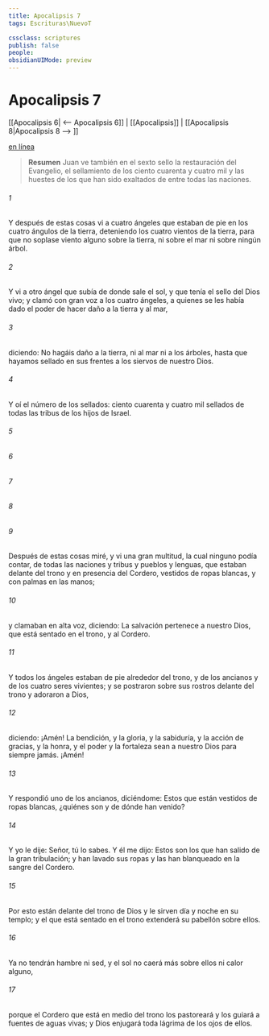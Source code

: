 ```yaml
---
title: Apocalipsis 7
tags: Escrituras\NuevoT

cssclass: scriptures
publish: false
people:
obsidianUIMode: preview
---
```


# Apocalipsis 7
[[Apocalipsis 6| <-- Apocalipsis 6]] | [[Apocalipsis]] | [[Apocalipsis 8|Apocalipsis 8 --> ]]

[en línea](https://churchofjesuschrist.org/study/scriptures/nt/rev/7?lang=spa)

> __Resumen__
Juan ve también en el sexto sello la restauración del Evangelio, el sellamiento de los ciento cuarenta y cuatro mil y las huestes de los que han sido exaltados de entre todas las naciones.

###### 1 
Y después de estas cosas vi a cuatro ángeles que estaban de pie en los cuatro ángulos de la tierra, deteniendo los cuatro vientos de la tierra, para que no soplase viento alguno sobre la tierra, ni sobre el mar ni sobre ningún árbol.

###### 2 
Y vi a otro ángel que subía de donde sale el sol, y que tenía el sello del Dios vivo; y clamó con gran voz a los cuatro ángeles, a quienes se les había dado el poder de hacer daño a la tierra y al mar,

###### 3 
diciendo: No hagáis daño a la tierra, ni al mar ni a los árboles, hasta que hayamos sellado en sus frentes a los siervos de nuestro Dios.

###### 4 
Y oí el número de los sellados: ciento cuarenta y cuatro mil sellados de todas las tribus de los hijos de Israel.

###### 5 


###### 6 


###### 7 


###### 8 


###### 9 
Después de estas cosas miré, y vi una gran multitud, la cual ninguno podía contar, de todas las naciones y tribus y pueblos y lenguas, que estaban delante del trono y en presencia del Cordero, vestidos de ropas blancas, y con palmas en las manos;

###### 10 
y clamaban en alta voz, diciendo: La salvación pertenece a nuestro Dios, que está sentado en el trono, y al Cordero.

###### 11 
Y todos los ángeles estaban de pie alrededor del trono, y de los ancianos y de los cuatro seres vivientes; y se postraron sobre sus rostros delante del trono y adoraron a Dios,

###### 12 
diciendo: ¡Amén! La bendición, y la gloria, y la sabiduría, y la acción de gracias, y la honra, y el poder y la fortaleza sean a nuestro Dios para siempre jamás. ¡Amén!

###### 13 
Y respondió uno de los ancianos, diciéndome: Estos que están vestidos de ropas blancas, ¿quiénes son y de dónde han venido?

###### 14 
Y yo le dije: Señor, tú lo sabes. Y él me dijo: Estos son los que han salido de la gran tribulación; y han lavado sus ropas y las han blanqueado en la sangre del Cordero.

###### 15 
Por esto están delante del trono de Dios y le sirven día y noche en su templo; y el que está sentado en el trono extenderá su pabellón sobre ellos.

###### 16 
Ya no tendrán hambre ni sed, y el sol no caerá más sobre ellos ni calor alguno,

###### 17 
porque el Cordero que está en medio del trono los pastoreará y los guiará a fuentes de aguas vivas; y Dios enjugará toda lágrima de los ojos de ellos.

